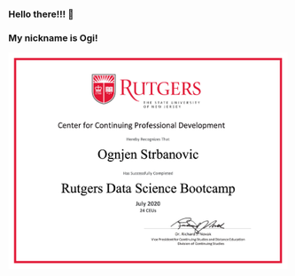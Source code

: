 ### Hello there!!! 👋
### My nickname is Ogi!
![Rutgers University Bootcamp Certificate](https://github.com/ognjenstrbanovic/ognjenstrbanovic/blob/main/O.Strbanovic%20Certificate.png)
<!--
**ognjenstrbanovic/ognjenstrbanovic** is a ✨ _special_ ✨ repository because its `README.md` (this file) appears on your GitHub profile.

Here are some ideas to get you started:

- 🔭 I’m currently working on ...
- 🌱 I’m currently learning ...
- 👯 I’m looking to collaborate on ...
- 🤔 I’m looking for help with ...
- 💬 Ask me about ...
- 📫 How to reach me: ...
- ⚡ Fun fact: ...
-->
